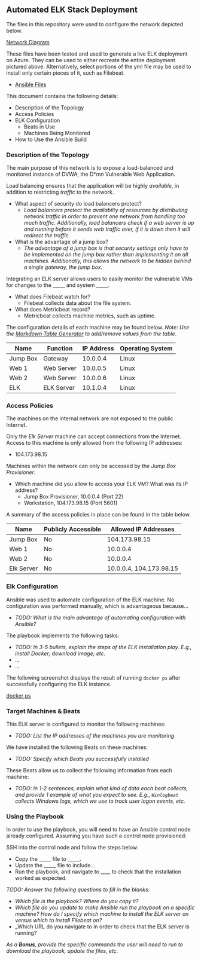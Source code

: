 ## Automated ELK Stack Deployment

The files in this repository were used to configure the network depicted below.

[Network Diagram](Images/NetworkDiagram.png)

These files have been tested and used to generate a live ELK deployment on Azure. They can be used to either recreate the entire deployment pictured above. Alternatively, select portions of the yml file may be used to install only certain pieces of it, such as Filebeat.

  - [Ansible Files](/Ansible)

This document contains the following details:
- Description of the Topology
- Access Policies
- ELK Configuration
  - Beats in Use
  - Machines Being Monitored
- How to Use the Ansible Build


### Description of the Topology

The main purpose of this network is to expose a load-balanced and monitored instance of DVWA, the D*mn Vulnerable Web Application.

Load balancing ensures that the application will be highly *available*, in addition to restricting *traffic* to the network.
  - What aspect of security do load balancers protect? 
     - *Load balancers protect the availabilty of resources by distributing network traffic in order to prevent one network from handling too much traffic. Additionally, load balancers check if a web server is up and running before it sends web traffic over, if it is down then it will redirect the traffic.* 
  - What is the advantage of a jump box?
     - *The advantage of a jump box is that security settings only have to be implemented on the jump box rather than implementing it on all machines. Additionally, this allows the network to be hidden behind a single gateway, the jump box.*

Integrating an ELK server allows users to easily monitor the vulnerable VMs for changes to the _____ and system _____.
- What does Filebeat watch for?
  - Filebeat collects data about the file system.
- What does Metricbeat record?
  - Metricbeat collects machine metrics, such as uptime.

The configuration details of each machine may be found below.
_Note: Use the [Markdown Table Generator](http://www.tablesgenerator.com/markdown_tables) to add/remove values from the table_.

| Name     | Function | IP Address | Operating System |
|----------|----------|------------|------------------|
| Jump Box | Gateway  | 10.0.0.4   | Linux            |
| Web 1    |Web Server| 10.0.0.5   | Linux            |
| Web 2    |Web Server| 10.0.0.6   | Linux            |
| ELK      |ELK Server| 10.1.0.4   | Linux            |

### Access Policies

The machines on the internal network are not exposed to the public Internet. 

Only the _Elk Server_ machine can accept connections from the Internet. Access to this machine is only allowed from the following IP addresses:
- 104.173.98.15

Machines within the network can only be accessed by the _Jump Box Provisioner_.
- Which machine did you allow to access your ELK VM? What was its IP address?
  - Jump Box Provisioner, 10.0.0.4 (Port 22)
  - Workstation, 104.173.98.15 (Port 5601)

A summary of the access policies in place can be found in the table below.

| Name     | Publicly Accessible | Allowed IP Addresses  |
|----------|---------------------|-----------------------|
| Jump Box | No                  | 104.173.98.15         |
|  Web 1   | No                  | 10.0.0.4              |
|  Web 2   | No                  | 10.0.0.4              |
|Elk Server| No                  |10.0.0.4, 104.173.98.15|

### Elk Configuration

Ansible was used to automate configuration of the ELK machine. No configuration was performed manually, which is advantageous because...
- _TODO: What is the main advantage of automating configuration with Ansible?_

The playbook implements the following tasks:
- _TODO: In 3-5 bullets, explain the steps of the ELK installation play. E.g., install Docker; download image; etc._
- ...
- ...

The following screenshot displays the result of running `docker ps` after successfully configuring the ELK instance.

[docker ps](Images/Project1-1.jpg)

### Target Machines & Beats
This ELK server is configured to monitor the following machines:
- _TODO: List the IP addresses of the machines you are monitoring_

We have installed the following Beats on these machines:
- _TODO: Specify which Beats you successfully installed_

These Beats allow us to collect the following information from each machine:
- _TODO: In 1-2 sentences, explain what kind of data each beat collects, and provide 1 example of what you expect to see. E.g., `Winlogbeat` collects Windows logs, which we use to track user logon events, etc._

### Using the Playbook
In order to use the playbook, you will need to have an Ansible control node already configured. Assuming you have such a control node provisioned: 

SSH into the control node and follow the steps below:
- Copy the _____ file to _____.
- Update the _____ file to include...
- Run the playbook, and navigate to ____ to check that the installation worked as expected.

_TODO: Answer the following questions to fill in the blanks:_
- _Which file is the playbook? Where do you copy it?_
- _Which file do you update to make Ansible run the playbook on a specific machine? How do I specify which machine to install the ELK server on versus which to install Filebeat on?_
- _Which URL do you navigate to in order to check that the ELK server is running?

_As a **Bonus**, provide the specific commands the user will need to run to download the playbook, update the files, etc._
